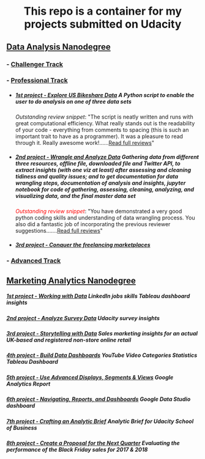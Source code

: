 <p><h1 align="center">This repo is a container for my projects submitted on Udacity</h1></p>

## [Data Analysis Nanodegree](Data%20Analysis%20Nanodegree)
### - [Challenger Track](Data%20Analysis%20Nanodegree/1.%20Challenger%20Track "My XLSX solved files and certification of track exam")
### - [Professional Track](Data%20Analysis%20Nanodegree/2.%20Professional%20Track "Professional Track Projects")<br>
  * ##### [1st project - Explore US Bikeshare Data](Data%20Analysis%20Nanodegree/2.%20Professional%20Track/1st%20proj%20-%20%20Explore%20US%20Bikeshare%20Data "A Python script to enable the user to do analysis on one of three data sets") *A Python script to enable the user to do analysis on one of three data sets*
    *Outstanding review snippet*: "The script is neatly written and runs with great computational efficiency. What really stands out is the readability of your code - everything from comments to spacing (this is such an important trait to have as a programmer). It was a pleasure to read through it. Really awesome work!......[Read full reviews](Data%20Analysis%20Nanodegree/2.%20Professional%20Track/1st%20proj%20-%20%20Explore%20US%20Bikeshare%20Data#reviews-highlights-for-my-submissions)"
  * ##### [2nd project - Wrangle and Analyze Data](Data%20Analysis%20Nanodegree/2.%20Professional%20Track/2nd%20proj%20-%20%20Wrangle%20and%20Analyze%20Data "Gathering data from different three resources, offline file, downloaded file and Twitter API, to extract insights (with one viz at least) after assessing and cleaning tidiness and quality issues; and to get documentation for data wrangling steps, documentation of analysis and insights, jupyter notebook for code of gathering, assessing, cleaning, analyzing, and visualizing data, and the final master data set") *Gathering data from different three resources, offline file, downloaded file and Twitter API, to extract insights (with one viz at least) after assessing and cleaning tidiness and quality issues; and to get documentation for data wrangling steps, documentation of analysis and insights, jupyter notebook for code of gathering, assessing, cleaning, analyzing, and visualizing data, and the final master data set*<br>
    *<font color="red">Outstanding review snippet</font>*: "You have demonstrated a very good python coding skills and understanding of data wrangling process. You also did a fantastic job of incorporating the previous reviewer suggestions.......[Read full reviews](Data%20Analysis%20Nanodegree/2.%20Professional%20Track/2nd%20proj%20-%20%20Wrangle%20and%20Analyze%20Data#reviews-highlights-for-my-submissions)"
  * ##### [3rd project - Conquer the freelancing marketplaces](Data%20Analysis%20Nanodegree/2.%20Professional%20Track/3rd%20proj%20-%20%20Conquer%20the%20freelancing%20marketplaces)<br>
### - [Advanced Track](Data%20Analysis%20Nanodegree/3.%20Advanced%20Track "Advanced Track Projects")

## [Marketing Analytics Nanodegree](Marketing%20Analytics%20Nanodegree)
##### [1st project - Working with Data](Marketing%20Analytics%20Nanodegree/1st%20proj%20-%20%20LinkedIn%20jobs%20skills%20Tableau%20dashboard%20insights "LinkedIn jobs skills Tableau dashboard insights") *LinkedIn jobs skills Tableau dashboard insights*
##### [2nd project - Analyze Survey Data](Marketing%20Analytics%20Nanodegree/2nd%20proj%20-%20Udacity%20survey%20insights "Udacity survey insights") *Udacity survey insights*
##### [3rd project - Storytelling with Data](Marketing%20Analytics%20Nanodegree/3rd%20proj%20-%20%20%20Sales%20marketing%20insights%20for%20an%20actual%20UK-based%20and%20registered%20non-store%20online%20retail "Sales marketing insights for an actual UK-based and registered non-store online retail") *Sales marketing insights for an actual UK-based and registered non-store online retail*
##### [4th project - Build Data Dashboards](Marketing%20Analytics%20Nanodegree/4th%20proj%20-%20YouTube%20Video%20Categories%20Statistics%20Tableau%20Dashboard "YouTube Video Categories Statistics Tableau Dashboard") *YouTube Video Categories Statistics Tableau Dashboard*
##### [5th project - Use Advanced Displays, Segments & Views](Marketing%20Analytics%20Nanodegree/5th%20proj%20-%20Google%20Analytics%20Report "Google Analytics Report") *Google Analytics Report*
##### [6th project - Navigating, Reports, and Dashboards](Marketing%20Analytics%20Nanodegree/6th%20proj%20-%20Google%20Data%20Studio%20dashboard "Google Data Studio dashboard") *Google Data Studio dashboard*
##### [7th project - Crafting an Analytic Brief](Marketing%20Analytics%20Nanodegree/7th%20proj%20-%20%20Analytic%20Brief%20for%20Udacity%20School%20of%20Business "Analytic Brief for Udacity School of Business") *Analytic Brief for Udacity School of Business*
##### [8th project - Create a Proposal for the Next Quarter](Marketing%20Analytics%20Nanodegree/8th%20proj%20-%20Create%20a%20Proposal%20for%20the%20Next%20Quarter "Evaluating the performance of the Black Friday sales for 2017 & 2018") *Evaluating the performance of the Black Friday sales for 2017 & 2018*
